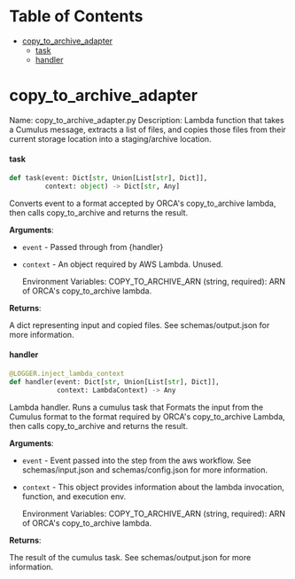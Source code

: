 # Table of Contents

* [copy\_to\_archive\_adapter](#copy_to_archive_adapter)
  * [task](#copy_to_archive_adapter.task)
  * [handler](#copy_to_archive_adapter.handler)

<a id="copy_to_archive_adapter"></a>

# copy\_to\_archive\_adapter

Name: copy_to_archive_adapter.py
Description: Lambda function that takes a Cumulus message, extracts a list of files,
and copies those files from their current storage location into a staging/archive location.

<a id="copy_to_archive_adapter.task"></a>

#### task

```python
def task(event: Dict[str, Union[List[str], Dict]],
         context: object) -> Dict[str, Any]
```

Converts event to a format accepted by ORCA's copy_to_archive lambda,
then calls copy_to_archive and returns the result.

**Arguments**:

- `event` - Passed through from {handler}
- `context` - An object required by AWS Lambda. Unused.
  
  Environment Variables:
  COPY_TO_ARCHIVE_ARN (string, required):
  ARN of ORCA's copy_to_archive lambda.
  

**Returns**:

  A dict representing input and copied files. See schemas/output.json for more information.

<a id="copy_to_archive_adapter.handler"></a>

#### handler

```python
@LOGGER.inject_lambda_context
def handler(event: Dict[str, Union[List[str], Dict]],
            context: LambdaContext) -> Any
```

Lambda handler. Runs a cumulus task that
Formats the input from the Cumulus format
to the format required by ORCA's copy_to_archive Lambda,
then calls copy_to_archive and returns the result.

**Arguments**:

- `event` - Event passed into the step from the aws workflow.
  See schemas/input.json and schemas/config.json for more information.
  
- `context` - This object provides information about the lambda invocation, function,
  and execution env.
  
  Environment Variables:
  COPY_TO_ARCHIVE_ARN (string, required):
  ARN of ORCA's copy_to_archive lambda.
  

**Returns**:

  The result of the cumulus task. See schemas/output.json for more information.

